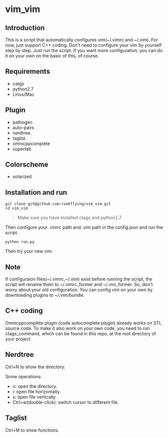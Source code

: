 # vim_vim

## Introduction

This is a script that automatically configures vim(~/.vimrc and ~/.vim). For now, just support C++ coding. Don't need to configure your vim by yourself step by step. Just run the script. If you want more configuration, you can do it on your own on the basic of this, of course.

## Requirements

- catgs
- python2.7
- Linux/Mac

## Plugin 

- pathogen
- auto-pairs
- nerdtree. 
- taglist. 
- omnicppcomplete
- supertab

## Colorscheme

- solarized

## Installation and run

```
git clone git@github.com:rookflying/vim_vim.git
cd vim_vim
```

> Make sure you have installed ctags and python2.7.
 
Then configure your .vimrc path and .vim path in the config.json and run the script.

```
python run.py
```
Then try your new vim.

## Note

If configuraion files(~/.vimrc,~/.vim) exist before running the script, the script will rename them to ~/.vimrc_former and ~/.vim_former. So, don't worry about your old configuration. You can config vim on your own by downloading plugins to ~/.vim/bundle.

## C++ coding

Omnicppcomplete plugin (code autocomplete plugin) already works on STL source code. To make it also work on your own code, you need to run ctags_command, which can be found in this repo, at the root directory of your project.

## Nerdtree

Ctrl+N to show the directory. 

Some operations:

- o: open the directory.
- i: open file horizontally.
- s: open file vertically.
- Ctrl+w(double-click): switch cursor to different file.

## Taglist

Ctrl+M to show functions.
